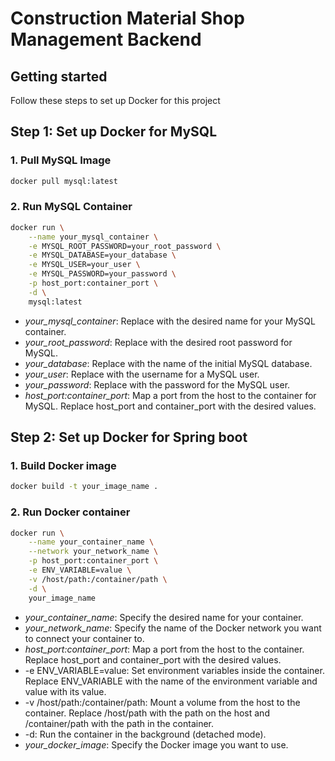 # Construction Material Shop Management Backend
## Getting started
Follow these steps to set up Docker for this project

## Step 1: Set up Docker for MySQL
### 1. Pull MySQL Image
```bash
docker pull mysql:latest
```

### 2. Run MySQL Container
```bash
docker run \
    --name your_mysql_container \
    -e MYSQL_ROOT_PASSWORD=your_root_password \
    -e MYSQL_DATABASE=your_database \
    -e MYSQL_USER=your_user \
    -e MYSQL_PASSWORD=your_password \
    -p host_port:container_port \
    -d \
    mysql:latest
```
* _your_mysql_container_: Replace with the desired name for your MySQL container.
* _your_root_password_: Replace with the desired root password for MySQL.
* _your_database_: Replace with the name of the initial MySQL database.
* _your_user_: Replace with the username for a MySQL user.
* _your_password_: Replace with the password for the MySQL user.
* _host_port:container_port_: Map a port from the host to the container for MySQL. Replace host_port and container_port with the desired values.

## Step 2: Set up Docker for Spring boot
### 1. Build Docker image
```bash
docker build -t your_image_name .
```

### 2. Run Docker container
```bash
docker run \
    --name your_container_name \
    --network your_network_name \
    -p host_port:container_port \
    -e ENV_VARIABLE=value \
    -v /host/path:/container/path \
    -d \
    your_image_name
```
* _your_container_name_: Specify the desired name for your container.
* _your_network_name_: Specify the name of the Docker network you want to connect your container to.
* _host_port:container_port_: Map a port from the host to the container. Replace host_port and container_port with the desired values.
* -e ENV_VARIABLE=value: Set environment variables inside the container. Replace ENV_VARIABLE with the name of the environment variable and value with its value.
* -v /host/path:/container/path: Mount a volume from the host to the container. Replace /host/path with the path on the host and /container/path with the path in the container.
* -d: Run the container in the background (detached mode).
* _your_docker_image_: Specify the Docker image you want to use.
